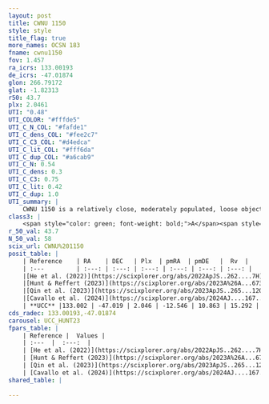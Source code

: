 ```yaml
---
layout: post
title: CWNU 1150
style: style
title_flag: true
more_names: OCSN 183
fname: cwnu1150
fov: 1.457
ra_icrs: 133.00193
de_icrs: -47.01874
glon: 266.79172
glat: -1.82313
r50: 43.7
plx: 2.0461
UTI: "0.48"
UTI_COLOR: "#fffde5"
UTI_C_N_COL: "#fafde1"
UTI_C_dens_COL: "#fee2c7"
UTI_C_C3_COL: "#d4edca"
UTI_C_lit_COL: "#fff6da"
UTI_C_dup_COL: "#a6cab9"
UTI_C_N: 0.54
UTI_C_dens: 0.3
UTI_C_C3: 0.75
UTI_C_lit: 0.42
UTI_C_dup: 1.0
UTI_summary: |
    CWNU 1150 is a relatively close, moderately populated, loose object of high C3 quality. It was recently reported in the literature.
class3: |
    <span style="color: green; font-weight: bold;">A</span><span style="color: #FFC300; font-weight: bold;">B</span>
r_50_val: 43.7
N_50_val: 58
scix_url: CWNU%201150
posit_table: |
    | Reference    | RA    | DEC   | Plx  | pmRA  | pmDE   |  Rv  |
    | :---         | :---: | :---: | :---: | :---: | :---: | :---: |
    |[He et al. (2022)](https://scixplorer.org/abs/2022ApJS..262....7H) | 132.864 | -47.134 | 2.059 | -12.602 | 10.782 | -- |
    |[Hunt & Reffert (2023)](https://scixplorer.org/abs/2023A%26A...673A.114H) | 133.073 | -47.409 | 2.043 | -12.528 | 10.842 | 14.215 |
    |[Qin et al. (2023)](https://scixplorer.org/abs/2023ApJS..265...12Q) | 132.85 | -47.07 | 2.0 | -12.48 | 10.31 | 14.8 |
    |[Cavallo et al. (2024)](https://scixplorer.org/abs/2024AJ....167...12C) | 132.58 | -46.81 | 2.049 | -- | -- | -- |
    | **UCC** |133.002 | -47.019 | 2.046 | -12.546 | 10.863 | 15.292 | 
cds_radec: 133.00193,-47.01874
carousel: UCC_HUNT23
fpars_table: |
    | Reference |  Values |
    | :---  |  :---:  |
    | [He et al. (2022)](https://scixplorer.org/abs/2022ApJS..262....7H) | `A0=0.45, logAge=7.8` |
    | [Hunt & Reffert (2023)](https://scixplorer.org/abs/2023A%26A...673A.114H) | `AV50=0.146, diffAV50=0.327, MOD50=8.352, logAge50=7.817` |
    | [Qin et al. (2023)](https://scixplorer.org/abs/2023ApJS..265...12Q) | `E(B-V)=0.06, m-M=8.64, logt=7.95` |
    | [Cavallo et al. (2024)](https://scixplorer.org/abs/2024AJ....167...12C) | `AV50=0.46, dMod50=8.54, logAge50=7.08, [Fe/H]50=0.03` |
shared_table: |
    
---
```

